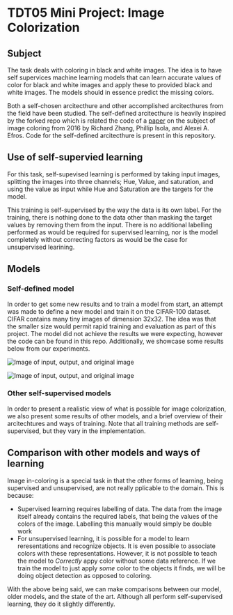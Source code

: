 <!--<h3><b>Colorful Image Colorization</b></h3>-->
# TDT05 Mini Project: Image Colorization
## Subject
The task deals with coloring in black and white images. The idea is to have self supervices machine learning models that can learn accurate values of color for black and white images and apply these to provided black and white images. The models should in essence predict the missing colors.

Both a self-chosen arcitecthure and other accomplished arcitecthures from the field have been studied. The self-defined arcitecthure is heavily inspired by the forked repo which is related the code of a [paper](https://arxiv.org/pdf/1603.08511.pdf) on the subject of image coloring from 2016 by Richard Zhang, Phillip Isola, and Alexei A. Efros. Code for the self-defined arcitecthure is present in this repository.

## Use of self-supervied learning
For this task, self-supevised learning is performed by taking input images, splitting the images into three channels; Hue, Value, and saturation, and using the value as input while Hue and Saturation are the targets for the model. 

This training is self-supervised by the way the data is its own label. For the training, there is nothing done to the data other than masking the target values by removing them from the input. There is no additional labelling performed as would be required for supervised learning, nor is the model completely without correcting factors as would be the case for unsupervised learining.
## Models
### Self-defined model
In order to get some new results and to train a model from start, an attempt was made to define a new model and train it on the CIFAR-100 dataset. CIFAR contains many tiny images of dimension 32x32. The idea was that the smaller size would permit rapid training and evaluation as part of this project. The model did not achieve the results we were expecting, however the code can be found in this repo. Additionally, we showcase some results below from our experiments.

![Image of input, output, and original image](images_out/train_result.png?raw=true "Prediction on training data")

![Image of input, output, and original image](images_out/test_result.png?raw=true "Prediction on test data")

### Other self-supervised models
In order to present a realistic view of what is possible for image colorization, we also present some results of other models, and a brief overview of their arcitechtures and ways of training. Note that all training methods are self-supervised, but they vary in the implementation.

## Comparison with other models and ways of learning
Image in-coloring is a special task in that the other forms of learning, being supervised and unsupervised, are not really pplicable to the domain. This is because:
- Supervised learning requires labelling of data. The data from the image itself already contains the required labels, that being the values of the colors of the image. Labelling this manually would simply be double work
- For unsupervised learning, it is possible for a model to learn reresentations and recognize objects. It is even possible to associate colors with these representations. However, it is not possible to teach the model to _Correctly_ appy color without some data reference. If we train the model to just apply _some_ color to the objects it finds, we will be doing object detection as opposed to coloring.

With the above being said, we can make comparisons between our model, older models, and the state of the art. Although all perform self-supervised learning, they do it slightly differently.
